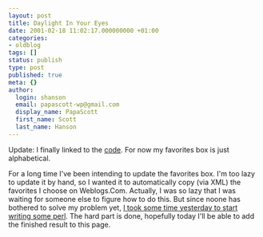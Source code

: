 ```yaml
---
layout: post
title: Daylight In Your Eyes
date: 2001-02-18 11:02:17.000000000 +01:00
categories:
- oldblog
tags: []
status: publish
type: post
published: true
meta: {}
author:
  login: shanson
  email: papascott-wp@gmail.com
  display_name: PapaScott
  first_name: Scott
  last_name: Hanson
---
```

<p>Update: I finally linked to the <a href="http://shanson.editthispage.com/stories/storyReader$501">code</a>. For now my favorites box is just alphabetical.</p>
<p>For a long time I've been intending to update the favorites box. I'm too lazy to update it by hand, so I wanted it to automatically copy (via XML) the favorites I choose on Weblogs.Com. Actually, I was so lazy that I was waiting for someone else to figure how to do this. But since noone has bothered to solve my problem yet, <a href="http://shanson.editthispage.com/stories/storyReader$501">I took some time yesterday to start writing some perl</a>. The hard part is done, hopefully today I'll be able to add the finished result to this page.</p>
